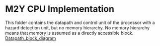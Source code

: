 # M2Y CPU Implementation
This folder contains the datapath and control unit of the processor with a hazard detection unit, but no memory hierarchy. No memory hierarchy means that memory is assumed as a directly accessible block.
[Datapath_block_diagram](https://github.com/memreduman/Computer-Architecture/assets/60675917/c4c92737-8453-4259-8a3d-f46eabfcc28b)

